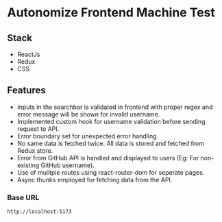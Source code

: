 # Autonomize Frontend Machine Test

## Stack
- ReactJs
- Redux
- CSS

## Features
- Inputs in the searchbar is validated in frontend with proper regex and error message will be shown for invalid username.
- Implemented custom hook for username validation before sending request to API.
- Error boundary set for unexpected error handling.
- No same data is fetched twice. All data is stored and fetched from Redux store.
- Error from GitHub API is handled and displayed to users (Eg: For non-existing GitHub username).
- Use of mulitple routes using react-router-dom for seperate pages.
- Async thunks employed for fetching data from the API.

### Base URL
```sh
http://localhost:5173
```

